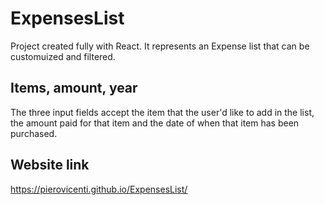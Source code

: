 # ExpensesList

Project created fully with React.
It represents an Expense list that can be customuized and filtered.

## Items, amount, year

The three input fields accept the item that the user'd like to add in the list, the amount paid for that item and the date of when that item has been purchased.

## Website link
https://pierovicenti.github.io/ExpensesList/
